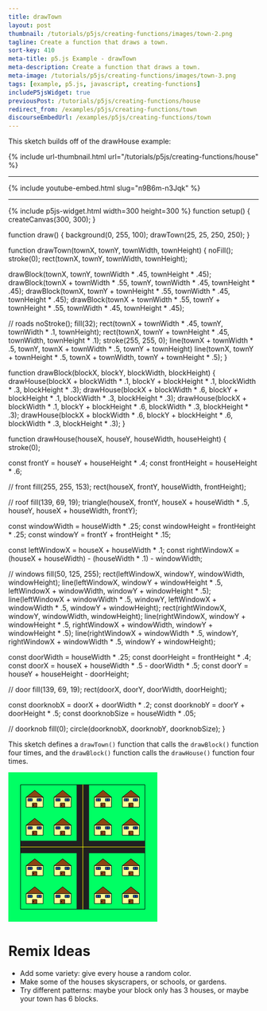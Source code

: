 ```yaml
---
title: drawTown
layout: post
thumbnail: /tutorials/p5js/creating-functions/images/town-2.png
tagline: Create a function that draws a town.
sort-key: 410
meta-title: p5.js Example - drawTown
meta-description: Create a function that draws a town.
meta-image: /tutorials/p5js/creating-functions/images/town-3.png
tags: [example, p5.js, javascript, creating-functions]
includeP5jsWidget: true
previousPost: /tutorials/p5js/creating-functions/house
redirect_from: /examples/p5js/creating-functions/town
discourseEmbedUrl: /examples/p5js/creating-functions/town
---
```


This sketch builds off of the drawHouse example:

{% include url-thumbnail.html url="/tutorials/p5js/creating-functions/house" %}

---

{% include youtube-embed.html slug="n9B6m-n3Jqk" %}

---

{% include p5js-widget.html width=300 height=300 %}
function setup() {
  createCanvas(300, 300);
}

function draw() {
  background(0, 255, 100);
  drawTown(25, 25, 250, 250);
}

function drawTown(townX, townY, townWidth, townHeight) {
  noFill();
  stroke(0);
  rect(townX, townY, townWidth, townHeight);

  drawBlock(townX, townY,
            townWidth * .45, townHeight * .45);
  drawBlock(townX + townWidth * .55, townY,
            townWidth * .45, townHeight * .45);
  drawBlock(townX, townY + townHeight * .55,
           townWidth * .45, townHeight * .45);
  drawBlock(townX + townWidth * .55, townY + townHeight * .55,
            townWidth * .45, townHeight * .45);

  // roads
  noStroke();
  fill(32);
  rect(townX + townWidth * .45, townY, townWidth * .1, townHeight);
  rect(townX, townY + townHeight * .45, townWidth, townHeight * .1);
  stroke(255, 255, 0);
  line(townX + townWidth * .5, townY,
       townX + townWidth * .5, townY + townHeight)
  line(townX, townY + townHeight * .5,
      townX + townWidth, townY + townHeight * .5);
}

function drawBlock(blockX, blockY, blockWidth, blockHeight) {
  drawHouse(blockX + blockWidth * .1, blockY + blockHeight * .1,
            blockWidth * .3, blockHeight * .3);
  drawHouse(blockX + blockWidth * .6, blockY + blockHeight * .1,
           blockWidth * .3, blockHeight * .3);
  drawHouse(blockX + blockWidth * .1, blockY + blockHeight * .6,
           blockWidth * .3, blockHeight * .3);
  drawHouse(blockX + blockWidth * .6, blockY + blockHeight * .6,
           blockWidth * .3, blockHeight * .3);
}

function drawHouse(houseX, houseY, houseWidth, houseHeight) {
  stroke(0);

  const frontY = houseY + houseHeight * .4;
  const frontHeight = houseHeight * .6;

  // front
  fill(255, 255, 153);
  rect(houseX, frontY, houseWidth, frontHeight);

  // roof
  fill(139, 69, 19);
  triangle(houseX, frontY,
           houseX + houseWidth * .5, houseY,
           houseX + houseWidth, frontY);

  const windowWidth = houseWidth * .25;
  const windowHeight = frontHeight * .25;
  const windowY = frontY + frontHeight * .15;

  const leftWindowX = houseX + houseWidth * .1;
  const rightWindowX = (houseX + houseWidth) -
                       (houseWidth * .1) - windowWidth;

  // windows
  fill(50, 125, 255);
  rect(leftWindowX, windowY, windowWidth, windowHeight);
  line(leftWindowX, windowY + windowHeight * .5,
       leftWindowX + windowWidth, windowY + windowHeight * .5);
  line(leftWindowX + windowWidth * .5, windowY,
       leftWindowX + windowWidth * .5, windowY + windowHeight);
  rect(rightWindowX, windowY, windowWidth, windowHeight);
  line(rightWindowX, windowY + windowHeight * .5,
       rightWindowX + windowWidth, windowY + windowHeight * .5);
  line(rightWindowX + windowWidth * .5, windowY,
       rightWindowX + windowWidth * .5, windowY + windowHeight);

  const doorWidth = houseWidth * .25;
  const doorHeight = frontHeight * .4;
  const doorX = houseX + houseWidth * .5 - doorWidth * .5;
  const doorY = houseY + houseHeight - doorHeight;

  // door
  fill(139, 69, 19);
  rect(doorX, doorY, doorWidth, doorHeight);

  const doorknobX = doorX + doorWidth * .2;
  const doorknobY = doorY + doorHeight * .5;
  const doorknobSize = houseWidth * .05;

  // doorknob
  fill(0);
  circle(doorknobX, doorknobY, doorknobSize);
}
</script>

This sketch defines a `drawTown()` function that calls the `drawBlock()` function four times, and the `drawBlock()` function calls the `drawHouse()` function four times.

![town](/tutorials/p5js/creating-functions/images/town-1.png)

# Remix Ideas

- Add some variety: give every house a random color.
- Make some of the houses skyscrapers, or schools, or gardens.
- Try different patterns: maybe your block only has 3 houses, or maybe your town has 6 blocks.
